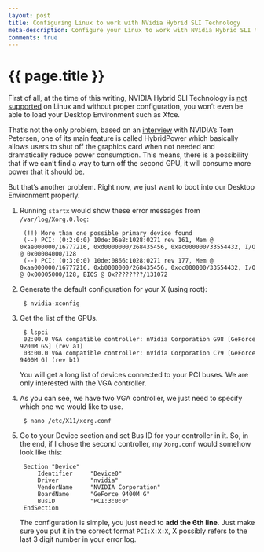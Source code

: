 ```yaml
---
layout: post
title: Configuring Linux to work with NVidia Hybrid SLI Technology
meta-description: Configure your Linux to work with NVidia Hybrid SLI technology
comments: true
---
```


# {{ page.title }}

First of all, at the time of this writing, NVIDIA Hybrid SLI Technology is [not supported](http://www.nvnews.net/vbulletin/showpost.php?p=1613349&postcount=2) on Linux and without proper configuration, you won’t even be able to load your Desktop Environment such as Xfce.

That’s not the only problem, based on an [interview](http://www.nvnews.net/articles/hybrid_sli_interview/index.shtml) with NVIDIA’s Tom Petersen, one of its main feature is called HybridPower which basically allows users to shut off the graphics card when not needed and dramatically reduce power consumption. This means, there is a possibility that if we can’t find a way to turn off the second GPU, it will consume more power that it should be. 

But that’s another problem. Right now, we just want to boot into our Desktop Environment properly.

1. Running `startx` would show these error messages from `/var/log/Xorg.0.log`:

		(!!) More than one possible primary device found
		(--) PCI: (0:2:0:0) 10de:06e8:1028:0271 rev 161, Mem @ 0xae000000/16777216, 0xd0000000/268435456, 0xac000000/33554432, I/O @ 0x00004000/128
		(--) PCI: (0:3:0:0) 10de:0866:1028:0271 rev 177, Mem @ 0xaa000000/16777216, 0xb0000000/268435456, 0xcc000000/33554432, I/O @ 0x00005000/128, BIOS @ 0x????????/131072

1. Generate the default configuration for your X (using root):

		$ nvidia-xconfig


1. Get the list of the GPUs.

		$ lspci
		02:00.0 VGA compatible controller: nVidia Corporation G98 [GeForce 9200M GS] (rev a1)
		03:00.0 VGA compatible controller: nVidia Corporation C79 [GeForce 9400M G] (rev b1)

	You will get a long list of devices connected to your PCI buses. We are only 	interested with the VGA controller.

1. As you can see, we have two VGA controller, we just need to specify which one we would like to use.

		$ nano /etc/X11/xorg.conf

1. Go to your Device section and set Bus ID for your controller in it. So, in the end, if I chose the second controller, my `Xorg.conf` would somehow look like this:

		Section "Device"
		    Identifier     "Device0"
		    Driver         "nvidia"
		    VendorName     "NVIDIA Corporation"
		    BoardName      "GeForce 9400M G"
		    BusID          "PCI:3:0:0"
		EndSection

	The configuration is simple, you just need to **add the 6th line**. Just make sure 	you put it in the correct format `PCI:X:X:X`, X possibly refers to the last 3 	digit number in your error log.